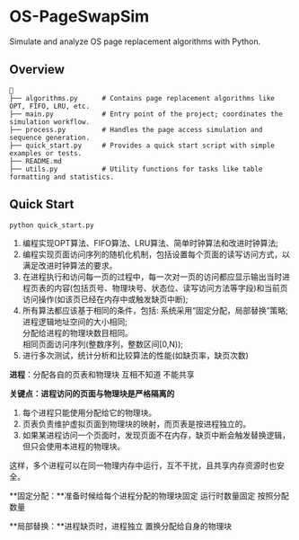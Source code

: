 # OS-PageSwapSim

Simulate and analyze OS page replacement algorithms with Python.

## Overview
```
📂
├── algorithms.py      # Contains page replacement algorithms like OPT, FIFO, LRU, etc.
├── main.py            # Entry point of the project; coordinates the simulation workflow.
├── process.py         # Handles the page access simulation and sequence generation.
├── quick_start.py     # Provides a quick start script with simple examples or tests.
├── README.md          
├── utils.py           # Utility functions for tasks like table formatting and statistics.
```



## Quick Start

```python
python quick_start.py
```



1. 编程实现OPT算法、FIFO算法、LRU算法、简单时钟算法和改进时钟算法;
2. 编程实现页面访问序列的随机化机制，包括设置每个页面的读写访问方式，以满足改进时钟算法的要求。
3. 在进程执行和访问每一页的过程中，每一次对一页的访问都应显示输出当时进程页表的内容(包括页号、物理块号、状态位、读写访问方法等字段)和当前页访问操作(如该页已经在内存中或触发缺页中断);
4. 所有算法都应该基于相同的条件，包括:
   系统采用“固定分配，局部替换”策略;<br>
   进程逻辑地址空间的大小相同;<br>
   分配给进程的物理块数目相同。<br>
   相同页面访问序列(整数序列，整数区间[0,N));<br>
5. 进行多次测试，统计分析和比较算法的性能(如缺页率，缺页次数)



**进程**：分配各自的页表和物理块 互相不知道 不能共享

**关键点：进程访问的页面与物理块是严格隔离的**

1. 每个进程只能使用分配给它的物理块。
2. 页表负责维护虚拟页面到物理块的映射，而页表是按进程独立的。
3. 如果某进程访问一个页面时，发现页面不在内存，缺页中断会触发替换逻辑，但只会使用本进程的物理块。

这样，多个进程可以在同一物理内存中运行，互不干扰，且共享内存资源时也安全。

**固定分配：**准备时候给每个进程分配的物理块固定 运行时数量固定 按照分配数量

**局部替换：**进程缺页时，进程独立 置换分配给自身的物理块
